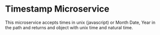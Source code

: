 # Timestamp Microservice

This microservice accepts times in unix (javascript) or Month Date, Year in the path and returns and object with unix time and natural time.
